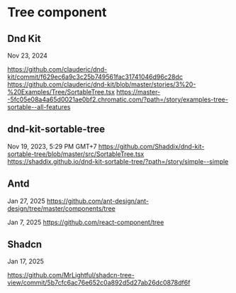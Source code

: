 # Tree component

## Dnd Kit

Nov 23, 2024

<https://github.com/clauderic/dnd-kit/commit/f629ec6a9c3c25b749561fac31741046d96c28dc>
<https://github.com/clauderic/dnd-kit/blob/master/stories/3%20-%20Examples/Tree/SortableTree.tsx>
<https://master--5fc05e08a4a65d0021ae0bf2.chromatic.com/?path=/story/examples-tree-sortable--all-features>

## dnd-kit-sortable-tree

Nov 19, 2023, 5:29 PM GMT+7
<https://github.com/Shaddix/dnd-kit-sortable-tree/blob/master/src/SortableTree.tsx>
<https://shaddix.github.io/dnd-kit-sortable-tree/?path=/story/simple--simple>

## Antd

Jan 27, 2025
<https://github.com/ant-design/ant-design/tree/master/components/tree>

Jan 7, 2025
<https://github.com/react-component/tree>

## Shadcn

Jan 17, 2025

<https://github.com/MrLightful/shadcn-tree-view/commit/5b7cfc6ac76e652c0a892d5d27ab26dc0878df6f>
